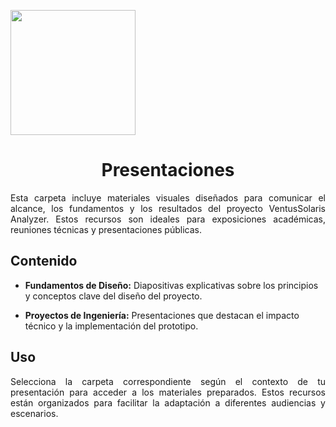 <p align="left">
  <img src="https://github.com/user-attachments/assets/2cae9b13-d1de-4a5a-a827-643818c98091" width="200">
  <h1 align="center">Presentaciones</h1>
</p>

<p align="justify">Esta carpeta incluye materiales visuales diseñados para comunicar el alcance, los fundamentos y los resultados del proyecto VentusSolaris Analyzer. Estos recursos son ideales para exposiciones académicas, reuniones técnicas y presentaciones públicas.</p>

## Contenido

- <strong>Fundamentos de Diseño:</strong> Diapositivas explicativas sobre los principios y conceptos clave del diseño del proyecto.

- <strong>Proyectos de Ingeniería:</strong> Presentaciones que destacan el impacto técnico y la implementación del prototipo.

## Uso

<p align="justify">Selecciona la carpeta correspondiente según el contexto de tu presentación para acceder a los materiales preparados. Estos recursos están organizados para facilitar la adaptación a diferentes audiencias y escenarios.</p>